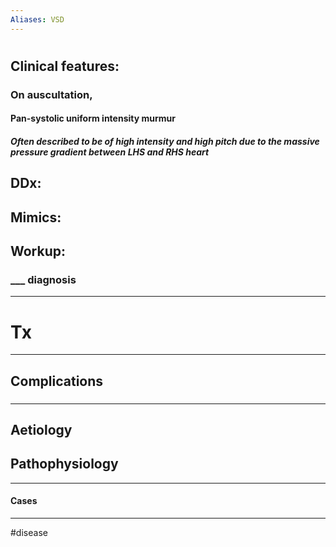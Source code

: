 ```yaml
---
Aliases: VSD
---
```

# 
## Clinical features:
### On auscultation,
#### Pan-systolic uniform intensity murmur 
##### Often described to be of high intensity and high pitch due to the massive pressure gradient between LHS and RHS heart
## DDx:
###
## Mimics:
###
## Workup:
### ___ diagnosis
---
# Tx

---
## Complications
###

---
## Aetiology
## Pathophysiology

---
#### Cases


---
#disease 